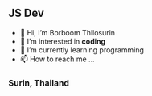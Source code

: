 ## JS Dev

- 👋 Hi, I’m Borboom Thilosurin
- 👀 I’m interested in __coding__
- 🌱 I’m currently learning programming
- 📫 How to reach me ...

### Surin, Thailand
